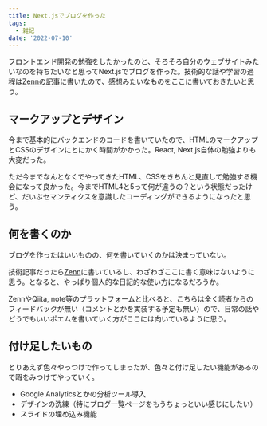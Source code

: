 ```yaml
---
title: Next.jsでブログを作った
tags: 
  - 雑記
date: '2022-07-10'
---
```


フロントエンド開発の勉強をしたかったのと、そろそろ自分のウェブサイトみたいなのを持ちたいなと思ってNext.jsでブログを作った。技術的な話や学習の過程は[Zennの記事]()に書いたので、感想みたいなものをここに書いておきたいと思う。

## マークアップとデザイン

今まで基本的にバックエンドのコードを書いていたので、HTMLのマークアップとCSSのデザインにとにかく時間がかかった。React, Next.js自体の勉強よりも大変だった。

ただ今までなんとなくでやってきたHTML、CSSをきちんと見直して勉強する機会になって良かった。今までHTML4と5って何が違うの？という状態だったけど、だいぶセマンティクスを意識したコーディングができるようになったと思う。

## 何を書くのか

ブログを作ったはいいものの、何を書いていくのかは決まっていない。

技術記事だったら[Zenn](https://zenn.dev/cizneeh)に書いているし、わざわざここに書く意味はないように思う。となると、やっぱり個人的な日記的な使い方になるだろうか。

ZennやQiita, note等のプラットフォームと比べると、こちらは全く読者からのフィードバックが無い（コメントとかを実装する予定も無い）ので、日常の話やどうでもいいポエムを書いていく方がここには向いているように思う。

## 付け足したいもの

とりあえず色々やっつけで作ってしまったが、色々と付け足したい機能があるので暇をみつけてやっていく。

- Google Analyticsとかの分析ツール導入
- デザインの洗練（特にブログ一覧ページをもうちょっといい感じにしたい）
- スライドの埋め込み機能